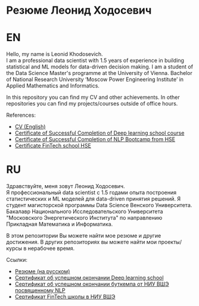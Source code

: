 # Резюме Леонид Ходосевич
# EN
Hello, my name is Leonid Khodosevich.  
I am a professional data scientist with 1.5 years of experience in building statistical and ML models for data-driven decision making.
I am a student of the Data Science Master's programme at the University of Vienna. Bachelor of National Research University ‘Moscow Power Engineering Institute’ in Applied Mathematics and Informatics.  


In this repository you can find my CV and other achievements. 
In other repositories you can find my projects/courses outside of office hours.
  
References:
- [CV (English)](https://github.com/Lamantin12/CV/blob/master/CV_Leonid_Khodosevich_ENG.pdf)
- [Certificate of Successful Completion of Deep learning school course](https://github.com/Lamantin12/CV/blob/master/DLS_diploma_eng.pdf)
- [Certificate of Successful Completion of NLP Bootcamp from HSE](https://github.com/Lamantin12/CV/blob/master/HSE%20bootcamp%20certificate.pdf)
- [Certificate FinTech school HSE](https://github.com/Lamantin12/CV/blob/master/HSE_FinTech_2023.pdf)

# RU
Здравствуйте, меня зовут Леонид Ходосевич.  
Я профессиональный data scientist с 1.5 годами опыта построения статистических и ML моделей для data-driven принятия решений.
Я студент магисторской программы Data Science Венского Университета. Бакалавр Национального Исследовательского Университета "Московского Энергетического Института" по направлению Прикладная Математика и Информатика.  


В этом репозитории Вы можете найти мое резюме и другие достижения. 
В других репозиториях вы можете найти мои проекты/ курсы в нерабочее время.

Ссылки:
- [Резюме (на русском)](https://github.com/Lamantin12/CV/blob/master/CV_Leonid_Khodosevich_RU.pdf)
- [Сертификат об успешном окончании Deep learning school](https://github.com/Lamantin12/CV/blob/master/DLS_diploma_eng.pdf)
- [Сертификат об успешном окончании буткемпа от НИУ ВШЭ посвященному NLP](https://github.com/Lamantin12/CV/blob/master/HSE%20bootcamp%20certificate.pdf)
- [Сертификат FinTech школы в НИУ ВШЭ](https://github.com/Lamantin12/CV/blob/master/HSE_FinTech_2023.pdf)

